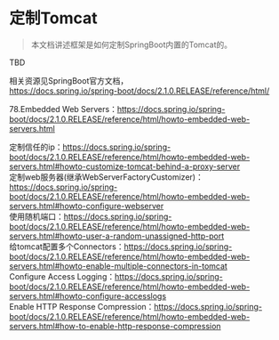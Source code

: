 # 定制Tomcat

> 本文档讲述框架是如何定制SpringBoot内置的Tomcat的。

TBD<br>

相关资源见SpringBoot官方文档，<br>
https://docs.spring.io/spring-boot/docs/2.1.0.RELEASE/reference/html/<br>

78.Embedded Web Servers：https://docs.spring.io/spring-boot/docs/2.1.0.RELEASE/reference/html/howto-embedded-web-servers.html<br>


定制信任的ip：https://docs.spring.io/spring-boot/docs/2.1.0.RELEASE/reference/html/howto-embedded-web-servers.html#howto-customize-tomcat-behind-a-proxy-server<br>
定制web服务器(继承WebServerFactoryCustomizer)：https://docs.spring.io/spring-boot/docs/2.1.0.RELEASE/reference/html/howto-embedded-web-servers.html#howto-configure-webserver<br>
使用随机端口：https://docs.spring.io/spring-boot/docs/2.1.0.RELEASE/reference/html/howto-embedded-web-servers.html#howto-user-a-random-unassigned-http-port<br>
给tomcat配置多个Connectors：https://docs.spring.io/spring-boot/docs/2.1.0.RELEASE/reference/html/howto-embedded-web-servers.html#howto-enable-multiple-connectors-in-tomcat<br>
Configure Access Logging：https://docs.spring.io/spring-boot/docs/2.1.0.RELEASE/reference/html/howto-embedded-web-servers.html#howto-configure-accesslogs<br>
Enable HTTP Response Compression：https://docs.spring.io/spring-boot/docs/2.1.0.RELEASE/reference/html/howto-embedded-web-servers.html#how-to-enable-http-response-compression<br>



